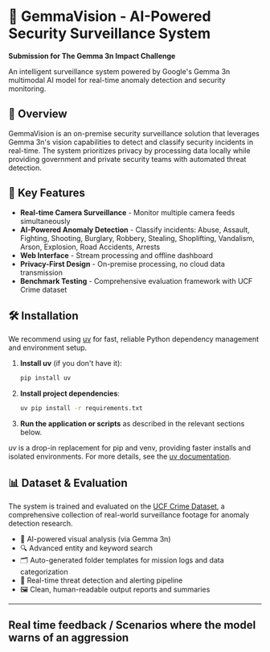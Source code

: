 # 🚨 GemmaVision - AI-Powered Security Surveillance System

**Submission for The Gemma 3n Impact Challenge**

An intelligent surveillance system powered by Google's Gemma 3n multimodal AI model for real-time anomaly detection and security monitoring.

## 🎯 Overview

GemmaVision is an on-premise security surveillance solution that leverages Gemma 3n's vision capabilities to detect and classify security incidents in real-time. The system prioritizes privacy by processing data locally while providing government and private security teams with automated threat detection.

## 🚀 Key Features

* **Real-time Camera Surveillance** - Monitor multiple camera feeds simultaneously
* **AI-Powered Anomaly Detection** - Classify incidents: Abuse, Assault, Fighting, Shooting, Burglary, Robbery, Stealing, Shoplifting, Vandalism, Arson, Explosion, Road Accidents, Arrests
* **Web Interface** - Stream processing and offline dashboard
* **Privacy-First Design** - On-premise processing, no cloud data transmission
* **Benchmark Testing** - Comprehensive evaluation framework with UCF Crime dataset

## 🛠 Installation

We recommend using [uv](https://github.com/astral-sh/uv) for fast, reliable Python dependency management and environment setup.

1. **Install uv** (if you don't have it):
   ```bash
   pip install uv
   ```

2. **Install project dependencies**:
   ```bash
   uv pip install -r requirements.txt
   ```

3. **Run the application or scripts** as described in the relevant sections below.

*uv* is a drop-in replacement for pip and venv, providing faster installs and isolated environments. For more details, see the [uv documentation](https://github.com/astral-sh/uv).



## 📊 Dataset & Evaluation

The system is trained and evaluated on the [UCF Crime Dataset](https://www.crcv.ucf.edu/projects/real-world/), a comprehensive collection of real-world surveillance footage for anomaly detection research.

- 🎯 AI-powered visual analysis (via Gemma 3n)
- 🔍 Advanced entity and keyword search
- 🗂️ Auto-generated folder templates for mission logs and data categorization
- 🧠 Real-time threat detection and alerting pipeline
- 🖼️ Clean, human-readable output reports and summaries

---



## Real time feedback / Scenarios where the model warns of an aggression